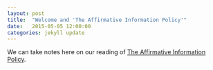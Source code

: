 ```yaml
---
layout: post
title:  "Welcome and 'The Affirmative Information Policy'"
date:   2015-05-05 12:00:00
categories: jekyll update
---
```


We can take notes here on our reading of [The Affirmative Information Policy](bookclub/affirmativeinformationpolicy.html).
